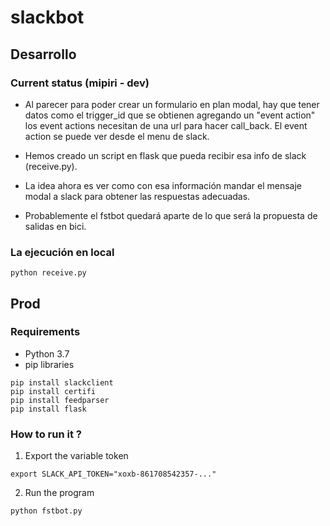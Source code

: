 # slackbot

## Desarrollo
### Current status (mipiri - dev)

- Al parecer para poder crear un formulario en plan modal, hay que tener datos como el trigger_id que se obtienen agregando un "event action" los event actions necesitan de una url para hacer call_back. El event action se puede ver desde el menu de slack.

- Hemos creado un script en flask que pueda recibir esa info de slack (receive.py).

- La idea ahora es ver como con esa información mandar el mensaje modal a slack para obtener las respuestas adecuadas.

- Probablemente el fstbot quedará aparte de lo que será la propuesta de salidas en bici.

### La ejecución en local

````
python receive.py
````

## Prod
### Requirements

- Python 3.7
- pip libraries

```
pip install slackclient
pip install certifi
pip install feedparser
pip install flask

```

### How to run it ?

1. Export the variable token

``` 
export SLACK_API_TOKEN="xoxb-861708542357-..."
```
2. Run the program

``` 
python fstbot.py
```